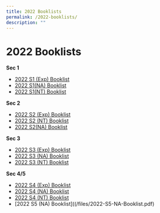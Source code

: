 ```yaml
---
title: 2022 Booklists
permalink: /2022-booklists/
description: ""
---
```

# **2022 Booklists**

**Sec 1**

*   [2022 S1 (Exp) Booklist](/files/2022-S1-Exp-Booklist.pdf)
*   [2022 S1(NA) Booklist](/files/2022-S1NA-Booklist.pdf)
*   [2022 S1(NT) Booklist](/files/2022-S1NT-Booklist.pdf)

**Sec 2**

*   [2022 S2 (Exp) Booklist](/files/2022-S2-Exp-Booklist.pdf)
*   [2022 S2 (NT) Booklist](/files/2022-S2-NT-Booklist.pdf)
*   [2022 S2(NA) Booklist](/files/2022-S2NA-Booklist.pdf)

**Sec 3**

*   [2022 S3 (Exp) Booklist](/files/2022-S3-Exp-Booklist.pdf)
*   [2022 S3 (NA) Booklist](/files/2022-S3-NA-Booklist.pdf)
*   [2022 S3 (NT) Booklist](/files/2022-S3-NT-Booklist.pdf)

**Sec 4/5**

*   [2022 S4 (Exp) Booklist](/files/2022-S4-Exp-Booklist.pdf)
*   [2022 S4 (NA) Booklist](/files/2022-S4-NA-Booklist.pdf)
*   [2022 S4 (NT) Booklist](/files/2022-S4-NT-Booklist.pdf)
*   [2022 S5 (NA) Booklist]((/files/2022-S5-NA-Booklist.pdf)